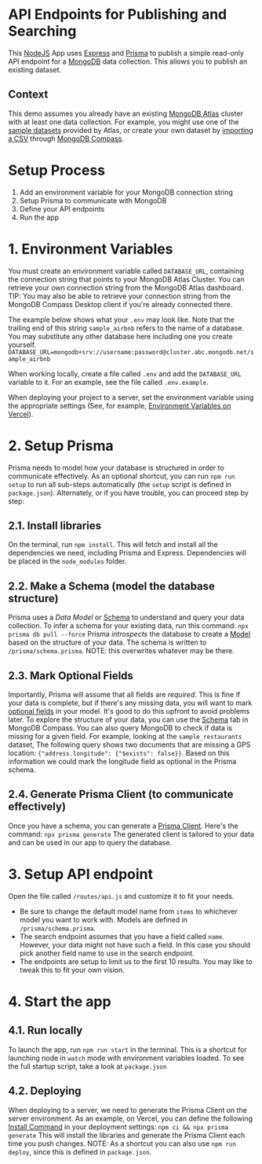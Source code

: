 # API Endpoints for Publishing and Searching
This [NodeJS](https://nodejs.org/en) App uses [Express](https://www.npmjs.com/package/express) and [Prisma](https://www.npmjs.com/package/prisma) to publish a simple read-only API endpoint for a [MongoDB](https://www.mongodb.com/products/platform/atlas-database) data collection. This allows you to publish an existing dataset.

## Context
This demo assumes you already have an existing [MongoDB Atlas](https://www.mongodb.com/products/platform/atlas-database) cluster with at least one data collection. For example, you might use one of the [sample datasets](https://www.mongodb.com/docs/atlas/sample-data/sample-airbnb/) provided by Atlas, or create your own dataset by [importing a CSV](https://www.mongodb.com/docs/compass/import-export/) through [MongoDB Compass](https://www.mongodb.com/docs/compass/). 

# Setup Process
1. Add an environment variable for your MongoDB connection string
2. Setup Prisma to communicate with MongoDB
3. Define your API endpoints
4. Run the app

# 1. Environment Variables
You must create an environment variable called `DATABASE_URL`, containing the connection string that points to your MongoDB Atlas Cluster. You can retrieve your own connection string from the MongoDB Atlas dashboard. TIP: You may also be able to retrieve your connection string from the MongoDB Compass Desktop client if you're already connected there.  

The example below shows what your `.env` may look like. Note that the trailing end of this string `sample_airbnb` refers to the name of a database. You may substitute any other database here including one you create yourself.  
```DATABASE_URL=mongodb+srv://username:password@cluster.abc.mongodb.net/sample_airbnb```

When working locally, create a file called `.env` and add the `DATABASE_URL` variable to it. For an example, see the file called `.env.example`. 

When deploying your project to a server, set the environment variable using the appropriate settings (See, for example, [Environment Variables on Vercel](https://vercel.com/docs/environment-variables)).  

# 2. Setup Prisma 
Prisma needs to model how your database is structured in order to communicate effectively. As an optional shortcut, you can run `npm run setup` to run all sub-steps automatically (the `setup` script is defined in `package.json`). Alternately, or if you have trouble, you can proceed step by step:

## 2.1. Install libraries
On the terminal, run `npm install`. This will fetch and install all the dependencies we need, including Prisma and Express. Dependencies will be placed in the `node_modules` folder.

## 2.2. Make a Schema (model the database structure)
Prisma uses a *Data Model* or [Schema](https://www.prisma.io/docs/orm/prisma-schema/overview) to understand and query your data collection. To infer a schema for your existing data, run this command:
```npx prisma db pull --force```
Prisma *introspects* the database to create a [Model](https://www.prisma.io/docs/orm/prisma-schema/data-model/models) based on the structure of your data. The schema is written to `/prisma/schema.prisma`. NOTE: this overwrites whatever may be there.

## 2.3. Mark Optional Fields  
Importantly, Prisma will assume that all fields are *required*. This is fine if your data is complete, but if there's any missing data, you will want to mark [optional fields](https://www.prisma.io/docs/orm/prisma-schema/data-model/models#optional-and-mandatory-fields) in your model. It's good to do this upfront to avoid problems later. To explore the structure of your data, you can use the [Schema](https://www.mongodb.com/docs/compass/schema/) tab in MongoDB Compass. You can also query MongoDB to check if data is missing for a given field. For example, looking at the `sample_restaurants` dataset, The following query shows two documents that are missing a GPS location: `{"address.longitude": {"$exists": false}}`. Based on this information we could mark the longitude field as optional in the Prisma schema.

## 2.4. Generate Prisma Client (to communicate effectively)
Once you have a schema, you can generate a [Prisma Client](https://www.prisma.io/docs/orm/prisma-client/setup-and-configuration/introduction). Here's the command:
```npx prisma generate```
The generated client is tailored to your data and can be used in our app to query the database. 

# 3. Setup API endpoint
Open the file called `/routes/api.js` and customize it to fit your needs. 
- Be sure to change the default model name from `items` to whichever model you want to work with. Models are defined in `/prisma/schema.prisma`. 
- The search endpoint assumes that you have a field called `name`. However, your data might not have such a field. In this case you should pick another field name to use in the search endpoint.
- The endpoints are setup to limit us to the first 10 results. You may like to tweak this to fit your own vision.

# 4. Start the app

## 4.1. Run locally
To launch the app, run `npm run start` in the terminal. This is a shortcut for launching node in `watch` mode with environment variables loaded. To see the full startup script, take a look at `package.json`

## 4.2. Deploying
When deploying to a server, we need to generate the Prisma Client on the server environment. As an example, on Vercel, you can define the following [Install Command](https://vercel.com/changelog/customizing-the-install-command-while-creating-projects) in your deployment settings:
`npm ci && npx prisma generate` 
This will install the libraries and generate the Prisma Client each time you push changes. NOTE: As a shortcut you can also use `npm run deploy`, since this is defined in `package.json`.

